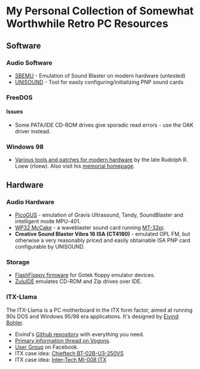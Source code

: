 # My Personal Collection of Somewhat Worthwhile Retro PC Resources

## Software

### Audio Software

- [SBEMU](https://github.com/crazii/SBEMU) - Emulation of Sound Blaster on modern hardware (untested)
- [UNISOUND](https://www.vogons.org/viewtopic.php?t=72553) - Tool for easily configuring/initializing PNP sound cards

### FreeDOS

#### Issues

- Some PATA/IDE CD-ROM drives give sporadic read errors - use the OAK driver instead.

### Windows 98

- [Various tools and patches for modern hardware](http://lonecrusader.x10host.com/rloew/rloew.html) by the late Rudolph R. Loew (rloew). Also visit his [memorial homepage](https://rloewelectronics.com/).

## Hardware

### Audio Hardware

- [PicoGUS](https://github.com/polpo/picogus) - emulation of Gravis Ultrasound, Tandy, SoundBlaster and intelligent mode MPU-401.
- [WP32 McCake](https://www.serdashop.com/WP32-McCake) - a waveblaster sound card running [MT-32pi](https://github.com/dwhinham/mt32-pi).
- **Creative Sound Blaster Vibra 16 ISA (CT4180)** - emulated OPL FM, but otherwise a very reasonably priced and easily obtainable ISA PNP card configurable by UNISOUND.

### Storage

- [FlashFloppy firmware](https://github.com/keirf/flashfloppy) for Gotek floppy emulator devices.
- [ZuluIDE](https://www.zuluide.com/) emulates CD-ROM and Zip drives over IDE.

### ITX-Llama

The ITX-Llama is a PC motherboard in the ITX form factor, aimed at running 90s DOS and Windows 95/98 era applications. It's designed by [Eivind Bohler](https://github.com/eivindbohler).

- Eivind's [Github repository](https://github.com/eivindbohler/itxllama) with everything you need.
- [Primary information thread on Vogons](https://www.vogons.org/viewtopic.php?t=93480).
- [User Group](https://www.facebook.com/groups/509705165401087) on Facebook.
- ITX case idea: [Chieftech BT-02B-U3-250VS](https://www.chieftec.eu/products-detail/93/BT-02B-U3-250VS)
- ITX case idea: [Inter-Tech MI-008 ITX](https://www.inter-tech.de/productdetails-155/MI-008_ITX_EN.html)

